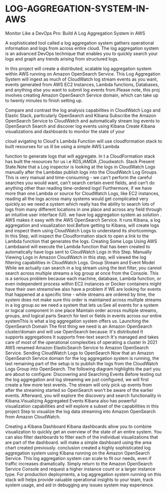 # LOG-AGGREGATION-SYSTEM-IN-AWS
Monitor Like a DevOps Pro: Build A Log Aggregation System in AWS

A sophisticated tool called a log  aggregation system gathers operational  information and logs from across  entire cloud. The log aggregation system is an advanced DevOps technique that enables you to quickly search your logs and graph any trends arising from structured logs.

In this project will create a distributed, scalable log aggregation system within AWS running on Amazon OpenSearch Service. This Log Aggregation System will ingest as much 
of CloudWatch log stream events as you want, events generated from AWS EC2 Instances, Lambda functions, Databases, and anything else you want to submit 
log events from.Please note, this proj involves creating  Amazon OpenSearch Service domain, which can take up to twenty minutes to finish setting up. 

Compare and contrast the log analysis 
capabilities in CloudWatch Logs and 
Elastic Stack, particularly OpenSearch and Kibana Subscribe the Amazon OpenSearch Service to CloudWatch and automatically stream 
log events to OpenSearch
Search and discover log events using Kibana
Create Kibana visualizations and dashboards to monitor the state of your 

cloud avigating to  Cloud's Lambda Function will use cloudformation stack to built resourses for us ill be using a simple AWS Lambda 

function to generate logs that  will aggregate. In t a CloudFormation stack has built the resources for us i.e RDS,lAMDA ,Cloudwatch. Stack Present State.Note that a Log inspector is looking at the logs in CloudWatch Logs manually after the Lambdas publish logs into the CloudWatch Log Groups. This is very manual and time-consuming - we can't perform the careful searches you would want, can't search certain event fields, and can't do anything other than reading time-ordered logs! Furthermore, if we have more than one Lambda or source for CloudWatch Logs, like EC2 instances, reading all the logs across many systems would get complicated very quickly.so we need a system which really has the ability to search lots of logs from many different locations in one place and across any field through an intuitive user interface (UI). we have  log aggregation system as solution . AWS makes it easy with the AWS OpenSearch Service. It runs Kibana, a log aggregation and visualization tool.Before getting to Kibana,  will create logs and inspect them using CloudWatch Logs to understand its shortcomings. In this  Step,  will inspect the Cloudformation stack to open a link to the Lambda function that generates the logs.
 Creating Some Logs Using AWS Lambdaand will execute the Lambda function that has been created to automatically have logs sent to CloudWatch Logs in 
this  Step. Manually Viewing Logs in Amazon CloudWatch
in this  step, will viewed the log filtering capabilities in CloudWatch Logs. 
Group Stream and Event Model While we actually can search in a log stream using the text filter, you cannot search across multiple streams  a log group at once from the 
Console. This is a serious problem because each machine, database, Lambda function, or even independent process within EC2 instances or Docker containers might have their own 
streams!we also have a problem if WE are looking for events that happened at a specific time - while streams are ordered by time, the system does not make sure this order is maintained across multiple streams in a log group.so we need a system that lets us:See all events for a system or logical component in one place Maintain order across multiple streams, groups, and logical parts Search for text or fields in events across our entire systemThis is what a log aggregation system offers us. 
Launching the OpenSearch Domain
The first thing we need is an Amazon OpenSearch cluster/domain and will use 
OpenSearch because:
It's distributed
It supports aggregations
It supports free-text search
It's managed and takes care of most of the operational complexities of operating a cluster
In 2021 AWS renamed Amazon ElasticSearch Service to Amazon 
OpenSearch Service. 
Sending CloudWatch Logs to OpenSearch
Now that an Amazon OpenSearch Service domain for the log aggregation system is running, the last remaining part of the setup is to publish the logs from 
the CloudWatch Logs Group into OpenSearch. The following diagram highlights the part you are about to configure:
Discovering and Searching Events
Before testing out the log aggregation and log streaming we just configured, we will first create a few more test events. The stream will only pick up events from after the streaming started so OpenSearch won't be aware of the earlier events. Afterward, you will explore the discovery and search 
functionality in Kibana.Visualizing Aggregated Events
Kibana also has powerful visualization capabilities and will explore a subset of the capabilities in this project Step to 
visualize the log data streaming into 
Amazon OpenSearch from Amazon CloudWatch.

Creating a Kibana Dashboard
Kibana dashboards allow you to combine visualization to quickly get an overview of the state of an entire system. You can also filter dashboards to filter each of the individual 
visualizations that are part of the dashboard. will make a simple 
dashboard using the area chart created previously.
 conclusion 
 created a highly sophisticated log aggregation system using Kibana running on the Amazon OpenSearch Service. This log aggregation system can scale to fit our needs, even if  traffic increases dramatically. Simply return to the Amazon OpenSearch Service Console and request a higher instance count or a larger instance type. For  production deployments, a log aggregation system running on this stack will helps provide valuable operational insights to your team, track system usage, and aid in debugging any issues  system may experience.
 
